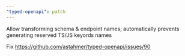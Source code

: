 ```yaml
---
"typed-openapi": patch
---
```


Allow transforming schema & endpoint names; automatically prevents generating reserved TS/JS keyords names

Fix https://github.com/astahmer/typed-openapi/issues/90
